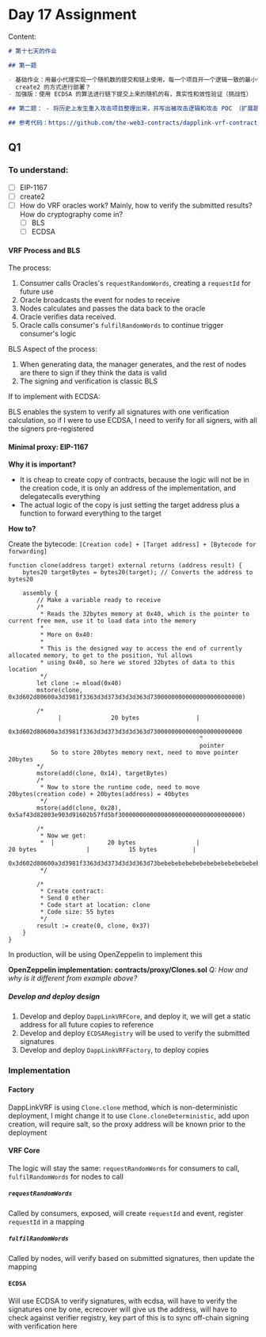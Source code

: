 # Day 17 Assignment

Content:

```markdown
# 第十七天的作业

## 第一题

- 基础作业：用最小代理实现一个随机数的提交和链上使用，每一个项目开一个逻辑一致的最小代理合约，最小代理合约创建处理之后添加到一个管理合约，管理合约管理所有代理合约，部署合约使用
  create2 的方式进行部署？
- 加强版：使用 ECDSA 的算法进行链下提交上来的随机的有，真实性和效性验证（挑战性）

## 第二题： - 将历史上发生重入攻击项目整理出来，并写出被攻击逻辑和攻击 POC （扩展题）

## 参考代码：https://github.com/the-web3-contracts/dapplink-vrf-contracts
```

## Q1

### To understand:

- [ ] EIP-1167
- [ ] create2
- [ ] How do VRF oracles work? Mainly, how to verify the submitted results? How do cryptography come in?
	- [ ] BLS
	- [ ] ECDSA

#### VRF Process and BLS

The process:

1. Consumer calls Oracles's `requestRandomWords`, creating a `requestId` for future use
2. Oracle broadcasts the event for nodes to receive
3. Nodes calculates and passes the data back to the oracle
4. Oracle verifies data received.
5. Oracle calls consumer's `fulfilRandomWords` to continue trigger consumer's logic

BLS Aspect of the process:

1. When generating data, the manager generates, and the rest of nodes are there to sign if they think the data is valid
2. The signing and verification is classic BLS

If to implement with ECDSA:

BLS enables the system to verify all signatures with one verification calculation, so if I were to use ECDSA, I need to
verify for all signers, with all the signers pre-registered

#### Minimal proxy: EIP-1167

**Why it is important?**

- It is cheap to create copy of contracts, because the logic will not be in the creation code, it is only an address of
  the implementation, and delegatecalls everything
- The actual logic of the copy is just setting the target address plus a function to forward everything to the target

**How to?**

Create the bytecode: `[Creation code] + [Target address] + [Bytecode for forwarding]`

```solidity
function clone(address target) external returns (address result) {
    bytes20 targetBytes = bytes20(target); // Converts the address to bytes20

    assembly {
        // Make a variable ready to receive
        /*
         * Reads the 32bytes memory at 0x40, which is the pointer to current free mem, use it to load data into the memory
         *
         * More on 0x40:
         *
         * This is the designed way to access the end of currently allocated memory, to get to the position, Yul allows
         * using 0x40, so here we stored 32bytes of data to this location
         */
        let clone := mload(0x40)
        mstore(clone, 0x3d602d80600a3d3981f3363d3d373d3d3d363d73000000000000000000000000)

        /*
              |              20 bytes                |
            0x3d602d80600a3d3981f3363d3d373d3d3d363d73000000000000000000000000
                                                      ^
                                                      pointer
			So to store 20bytes memory next, need to move pointer 20bytes
        */
        mstore(add(clone, 0x14), targetBytes)
        /*
		 * Now to store the runtime code, need to move 20bytes(creation code) + 20bytes(address) = 40bytes
		 */
        mstore(add(clone, 0x28), 0x5af43d82803e903d91602b57fd5bf30000000000000000000000000000000000)

        /*
		 * Now we get: 
		 *  |               20 bytes                 |                 20 bytes              |           15 bytes          |
            0x3d602d80600a3d3981f3363d3d373d3d3d363d73bebebebebebebebebebebebebebebebebebebebe5af43d82803e903d91602b57fd5bf3
		 */

        /*
		 * Create contract:
		 * Send 0 ether
		 * Code start at location: clone
		 * Code size: 55 bytes
		 */
        result := create(0, clone, 0x37)
    }
}
```

In production, will be using OpenZeppelin to implement this

**OpenZeppelin implementation: contracts/proxy/Clones.sol**
*Q: How and why is it different from example above?*

##### Develop and deploy design

1. Develop and deploy `DappLinkVRFCore`, and deploy it, we will get a static address for all future copies to reference
2. Develop and deploy `ECDSARegistry` will be used to verify the submitted signatures
3. Develop and deploy `DappLinkVRFFactory`, to deploy copies

### Implementation

#### Factory

DappLinkVRF is using `Clone.clone` method, which is non-deterministic deployment, I might change it to use
`Clone.cloneDeterministic`, add upon creation, will require salt, so the proxy address will be known prior to the
deployment

#### VRF Core

The logic will stay the same: `requestRandomWords` for consumers to call, `fulfilRandomWords` for nodes to call

##### `requestRandomWords`

Called by consumers, exposed, will create `requestId` and event, register `requestId` in a mapping

##### `fulfilRandomWords`

Called by nodes, will verify based on submitted signatures, then update the mapping

#### `ECDSA`

Will use ECDSA to verify signatures, with ecdsa, will have to verify the signatures one by one, ecrecover will give us
the address, will have to check against verifier registry, key part of this is to sync off-chain signing with
verification here


